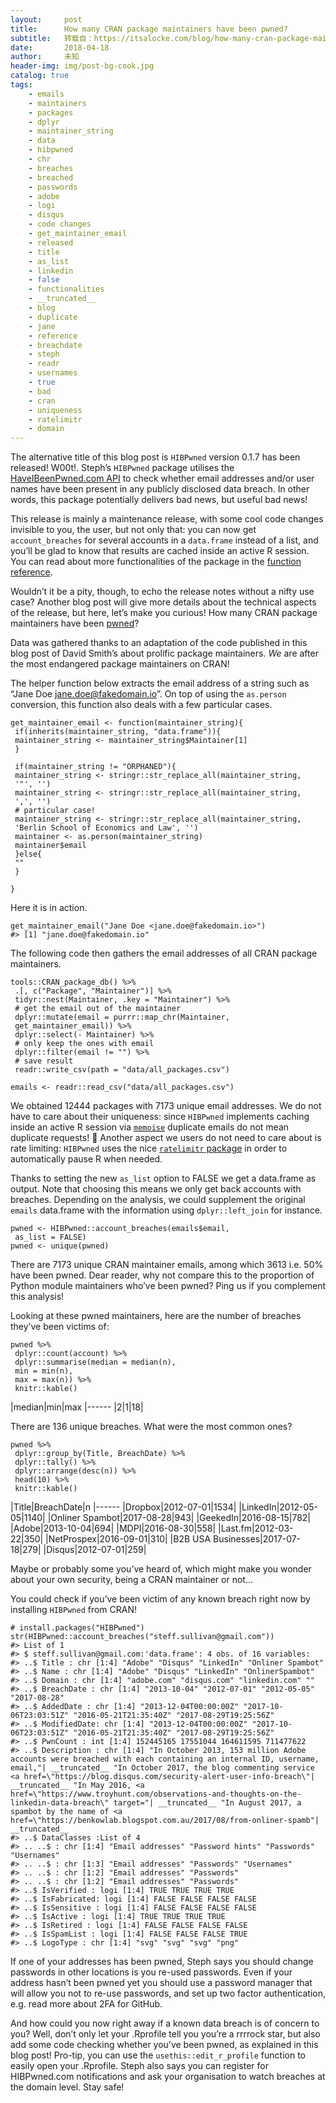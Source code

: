 ```yaml
---
layout:     post
title:      How many CRAN package maintainers have been pwned?
subtitle:   转载自：https://itsalocke.com/blog/how-many-cran-package-maintainers-have-been-pwned/
date:       2018-04-18
author:     未知
header-img: img/post-bg-cook.jpg
catalog: true
tags:
    - emails
    - maintainers
    - packages
    - dplyr
    - maintainer_string
    - data
    - hibpwned
    - chr
    - breaches
    - breached
    - passwords
    - adobe
    - logi
    - disqus
    - code changes
    - get_maintainer_email
    - released
    - title
    - as_list
    - linkedin
    - false
    - functionalities
    - __truncated__
    - blog
    - duplicate
    - jane
    - reference
    - breachdate
    - steph
    - readr
    - usernames
    - true
    - bad
    - cran
    - uniqueness
    - ratelimitr
    - domain
---
```


The alternative title of this blog post is `HIBPwned` version 0.1.7 has
been released! W00t!. Steph’s `HIBPwned`
package utilises the
[HaveIBeenPwned.com API](https://haveibeenpwned.com/API/v2) to check
whether email addresses and/or user names have been present in any
publicly disclosed data breach. In other words, this package potentially
delivers bad news, but useful bad news!

This release is mainly a maintenance release, with some cool code
changes invisible to you, the user, but not only that: you can now get
`account_breaches` for several accounts in a `data.frame` instead of a
list, and you’ll be glad to know that results are cached inside an
active R session. You can read about more functionalities of the package
in the [function reference](https://itsalocke.com/hibpwned/reference).

Wouldn’t it be a pity, though, to echo the release
notes
without a nifty use case? Another blog post will give more details about
the technical aspects of the release, but here, let’s make you curious!
How many CRAN package maintainers have been
[pwned](https://en.wikipedia.org/wiki/Pwn)?

Data was gathered thanks to an adaptation of the code published in this
blog post of David Smith’s about prolific package
maintainers.
*We* are after the most endangered package maintainers on CRAN!

The helper function below extracts the email address of a string such as
“Jane Doe [jane.doe@fakedomain.io](mailto:jane.doe@fakedomain.io)”. On top of using the `as.person`
conversion, this function also deals with a few particular cases.

```
get_maintainer_email <- function(maintainer_string){
 if(inherits(maintainer_string, "data.frame")){
 maintainer_string <- maintainer_string$Maintainer[1]
 }
 
 if(maintainer_string != "ORPHANED"){
 maintainer_string <- stringr::str_replace_all(maintainer_string,
 '"', '')
 maintainer_string <- stringr::str_replace_all(maintainer_string,
 ',', '')
 # particular case!
 maintainer_string <- stringr::str_replace_all(maintainer_string,
 'Berlin School of Economics and Law', '')
 maintainer <- as.person(maintainer_string)
 maintainer$email
 }else{
 ""
 }
 
}
```

Here it is in action.

```
get_maintainer_email("Jane Doe <jane.doe@fakedomain.io>")
#> [1] "jane.doe@fakedomain.io"
```

The following code then gathers the email addresses of all CRAN package
maintainers.

```
tools::CRAN_package_db() %>%
 .[, c("Package", "Maintainer")] %>%
 tidyr::nest(Maintainer, .key = "Maintainer") %>%
 # get the email out of the maintainer
 dplyr::mutate(email = purrr::map_chr(Maintainer,
 get_maintainer_email)) %>%
 dplyr::select(- Maintainer) %>%
 # only keep the ones with email
 dplyr::filter(email != "") %>%
 # save result
 readr::write_csv(path = "data/all_packages.csv")
```

```
emails <- readr::read_csv("data/all_packages.csv")
```

We obtained 12444 packages with 7173 unique email addresses. We do not
have to care about their uniqueness: since `HIBPwned` implements caching
inside an active R session via
[`memoise`](https://github.com/r-lib/memoise) duplicate emails do not
mean duplicate requests! :nail_care: Another aspect we users do not
need to care about is rate limiting: `HIBPwned` uses the nice
[`ratelimitr` package](https://github.com/tarakc02/ratelimitr) in order
to automatically pause R when needed.

Thanks to setting the new `as_list` option to FALSE we get a data.frame
as output. Note that choosing this means we only get back accounts with
breaches. Depending on the analysis, we could supplement the original
`emails` data.frame with the information using `dplyr::left_join` for
instance.

```
pwned <- HIBPwned::account_breaches(emails$email,
 as_list = FALSE)
pwned <- unique(pwned)
```

There are 7173 unique CRAN maintainer emails, among which 3613 i.e. 50%
have been pwned. Dear reader, why not compare this to the proportion of
Python module maintainers who’ve been pwned? Ping us if you complement
this analysis!

Looking at these pwned maintainers, here are the number of breaches
they’ve been victims of:

```
pwned %>%
 dplyr::count(account) %>%
 dplyr::summarise(median = median(n),
 min = min(n),
 max = max(n)) %>%
 knitr::kable()
```

|median|min|max
|------
|2|1|18|

There are 136 unique breaches. What were the most common ones?

```
pwned %>%
 dplyr::group_by(Title, BreachDate) %>%
 dplyr::tally() %>%
 dplyr::arrange(desc(n)) %>%
 head(10) %>%
 knitr::kable()
```

|Title|BreachDate|n
|------
|Dropbox|2012-07-01|1534|
|LinkedIn|2012-05-05|1140|
|Onliner Spambot|2017-08-28|943|
|GeekedIn|2016-08-15|782|
|Adobe|2013-10-04|694|
|MDPI|2016-08-30|558|
|Last.fm|2012-03-22|350|
|NetProspex|2016-09-01|310|
|B2B USA Businesses|2017-07-18|279|
|Disqus|2012-07-01|259|

Maybe or probably some you’ve heard of, which might make you wonder
about your own security, being a CRAN maintainer or not…

You could check if you’ve been victim of any known breach right now by
installing `HIBPwned` from CRAN!

```
# install.packages("HIBPwned")
str(HIBPwned::account_breaches("steff.sullivan@gmail.com"))
#> List of 1
#> $ steff.sullivan@gmail.com:'data.frame': 4 obs. of 16 variables:
#> ..$ Title : chr [1:4] "Adobe" "Disqus" "LinkedIn" "Onliner Spambot"
#> ..$ Name : chr [1:4] "Adobe" "Disqus" "LinkedIn" "OnlinerSpambot"
#> ..$ Domain : chr [1:4] "adobe.com" "disqus.com" "linkedin.com" ""
#> ..$ BreachDate : chr [1:4] "2013-10-04" "2012-07-01" "2012-05-05" "2017-08-28"
#> ..$ AddedDate : chr [1:4] "2013-12-04T00:00:00Z" "2017-10-06T23:03:51Z" "2016-05-21T21:35:40Z" "2017-08-29T19:25:56Z"
#> ..$ ModifiedDate: chr [1:4] "2013-12-04T00:00:00Z" "2017-10-06T23:03:51Z" "2016-05-21T21:35:40Z" "2017-08-29T19:25:56Z"
#> ..$ PwnCount : int [1:4] 152445165 17551044 164611595 711477622
#> ..$ Description : chr [1:4] "In October 2013, 153 million Adobe accounts were breached with each containing an internal ID, username, email,"| __truncated__ "In October 2017, the blog commenting service <a href=\"https://blog.disqus.com/security-alert-user-info-breach\"| __truncated__ "In May 2016, <a href=\"https://www.troyhunt.com/observations-and-thoughts-on-the-linkedin-data-breach\" target="| __truncated__ "In August 2017, a spambot by the name of <a href=\"https://benkowlab.blogspot.com.au/2017/08/from-onliner-spamb"| __truncated__
#> ..$ DataClasses :List of 4
#> .. ..$ : chr [1:4] "Email addresses" "Password hints" "Passwords" "Usernames"
#> .. ..$ : chr [1:3] "Email addresses" "Passwords" "Usernames"
#> .. ..$ : chr [1:2] "Email addresses" "Passwords"
#> .. ..$ : chr [1:2] "Email addresses" "Passwords"
#> ..$ IsVerified : logi [1:4] TRUE TRUE TRUE TRUE
#> ..$ IsFabricated: logi [1:4] FALSE FALSE FALSE FALSE
#> ..$ IsSensitive : logi [1:4] FALSE FALSE FALSE FALSE
#> ..$ IsActive : logi [1:4] TRUE TRUE TRUE TRUE
#> ..$ IsRetired : logi [1:4] FALSE FALSE FALSE FALSE
#> ..$ IsSpamList : logi [1:4] FALSE FALSE FALSE TRUE
#> ..$ LogoType : chr [1:4] "svg" "svg" "svg" "png"
```

If one of your addresses has been pwned, Steph says you should change
passwords in other locations is you re-used passwords. Even if your
address hasn’t been pwned yet you should use a password manager that
will allow you not to re-use passwords, and set up two factor
authentication, e.g. read more about 2FA for
GitHub.

And how could you now right away if a known data breach is of concern to
you? Well, don’t only let your .Rprofile tell you you’re a rrrrock
star, but
also add some code checking whether you’ve been pwned, as explained in
this blog
post!
Pro-tip, you can use the `usethis::edit_r_profile` function to easily
open your .Rprofile. Steph also says you can register for HIBPwned.com
notifications and ask your
organisation to watch breaches at the domain level. Stay safe!
